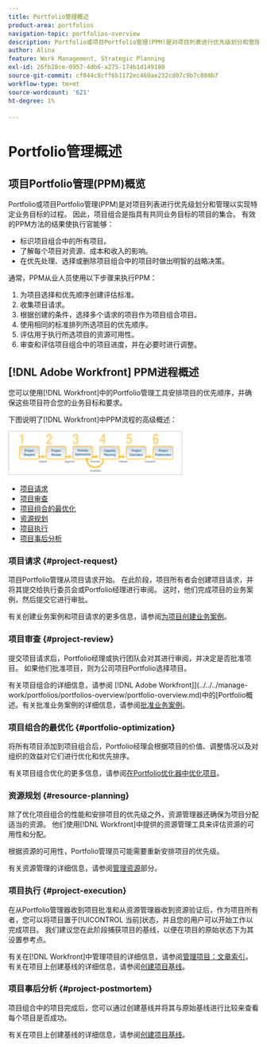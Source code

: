 ```yaml
---
title: Portfolio管理概述
product-area: portfolios
navigation-topic: portfolios-overview
description: Portfolio或项目Portfolio管理(PPM)是对项目列表进行优先级划分和管理以实现特定业务目标的过程。 项目组合是指具有共同业务目标的项目的集合。
author: Alina
feature: Work Management, Strategic Planning
exl-id: 26fb28ce-0957-4db6-a275-174b1d149180
source-git-commit: cf044c8cff6b1172ec460ae232cd07c9b7c808b7
workflow-type: tm+mt
source-wordcount: '621'
ht-degree: 1%

---
```


# Portfolio管理概述

<!--Audited: 12/2023-->

## 项目Portfolio管理(PPM)概览

Portfolio或项目Portfolio管理(PPM)是对项目列表进行优先级划分和管理以实现特定业务目标的过程。 因此，项目组合是指具有共同业务目标的项目的集合。 有效的PPM方法的结果使执行官能够：

* 标识项目组合中的所有项目。
* 了解每个项目对资源、成本和收入的影响。
* 在优先处理、选择或删除项目组合中的项目时做出明智的战略决策。

通常，PPM从业人员使用以下步骤来执行PPM：

1. 为项目选择和优先顺序创建评估标准。
1. 收集项目请求。
1. 根据创建的条件，选择多个请求的项目作为项目组合项目。
1. 使用相同的标准排列所选项目的优先顺序。
1. 评估用于执行所选项目的资源可用性。
1. 审查和评估项目组合中的项目进度，并在必要时进行调整。

## [!DNL Adobe Workfront] PPM进程概述

您可以使用[!DNL Workfront]中的Portfolio管理工具安排项目的优先顺序，并确保这些项目符合您的业务目标和要求。

下图说明了[!DNL Workfront]中PPM流程的高级概述：

![](assets/pm1-350x88.png)

* [项目请求](#project-request)
* [项目审查](#project-review)
* [项目组合的最优化](#portfolio-optimization)
* [资源规划](#resource-planning)
* [项目执行](#project-execution)
* [项目事后分析](#project-postmortem)

### 项目请求 {#project-request}

项目Portfolio管理从项目请求开始。 在此阶段，项目所有者会创建项目请求，并将其提交给执行委员会或Portfolio经理进行审阅。 这时，他们完成项目的业务案例，然后提交它进行审批。

有关创建业务案例和项目请求的更多信息，请参阅[为项目创建业务案例](../../../manage-work/projects/define-a-business-case/create-business-case.md)。

### 项目审查 {#project-review}

提交项目请求后，Portfolio经理或执行团队会对其进行审阅，并决定是否批准项目。 如果他们批准项目，则为公司项目Portfolio选择项目。

有关项目组合的详细信息，请参阅 [!DNL Adobe Workfront]](../../../manage-work/portfolios/portfolios-overview/portfolio-overview.md)中的[Portfolio概述。有关批准业务案例的详细信息，请参阅[批准业务案例](../../../manage-work/projects/define-a-business-case/approve-business-case.md)。

### 项目组合的最优化 {#portfolio-optimization}

将所有项目添加到项目组合后，Portfolio经理会根据项目的价值、调整情况以及对组织的效益对它们进行优化和优先排序。

有关项目组合优化的更多信息，请参阅[在Portfolio优化器中优化项目](../../../manage-work/portfolios/portfolio-optimizer/optimize-projects-in-portfolio-optimizer.md)。

### 资源规划 {#resource-planning}

除了优化项目组合的性能和安排项目的优先级之外，资源管理器还确保为项目分配适当的资源。 他们使用[!DNL Workfront]中提供的资源管理工具来评估资源的可用性和分配。

根据资源的可用性，Portfolio管理员可能需要重新安排项目的优先级。

有关资源管理的详细信息，请参阅[管理资源](../../../resource-mgmt/manage-resources.md)部分。

### 项目执行 {#project-execution}

在从Portfolio管理器收到项目批准和从资源管理器收到资源验证后，作为项目所有者，您可以将项目置于[!UICONTROL 当前]状态，并且您的用户可以开始工作以完成项目。 我们建议您在此阶段捕获项目的基线，以便在项目的原始状态下为其设置参考点。

有关在[!DNL Workfront]中管理项目的详细信息，请参阅[管理项目：文章索引](../../../manage-work/projects/manage-projects/manage-projects-overview.md)。\
有关在项目上创建基线的详细信息，请参阅[创建项目基线](../../../manage-work/projects/create-projects/create-baselines.md)。

### 项目事后分析 {#project-postmortem}

项目组合中的项目完成后，您可以通过创建基线并将其与原始基线进行比较来查看每个项目是否成功。

有关在项目上创建基线的详细信息，请参阅[创建项目基线](../../../manage-work/projects/create-projects/create-baselines.md)。

